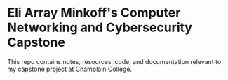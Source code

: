 # Eli Array Minkoff's Computer Networking and Cybersecurity Capstone

This repo contains notes, resources, code, and documentation relevant to my capstone project at Champlain College.
